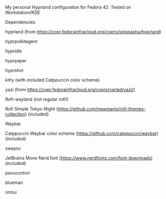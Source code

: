 My personal Hyprland configuration for Fedora 42. Tested on Workstation/KDE

Dependencies:

hyprland (from https://copr.fedorainfracloud.org/coprs/solopasha/hyprland)

hyprpolkitagent

hypridle

hyprpaper

hyprshot

kitty (with included Catppuccin color scheme)

yazi (from https://copr.fedorainfracloud.org/coprs/varlad/yazi/)

Rofi-wayland (not regular rofi!)

Rofi Simple Tokyo-Night (https://github.com/newmanls/rofi-themes-collection) (included) 

Waybar

Catppuccin Waybar color scheme (https://github.com/catppuccin/waybar) (included)

swaync

JetBrains Mono Nerd font (https://www.nerdfonts.com/font-downloads) (included)

pavucontrol

blueman

nmtui
